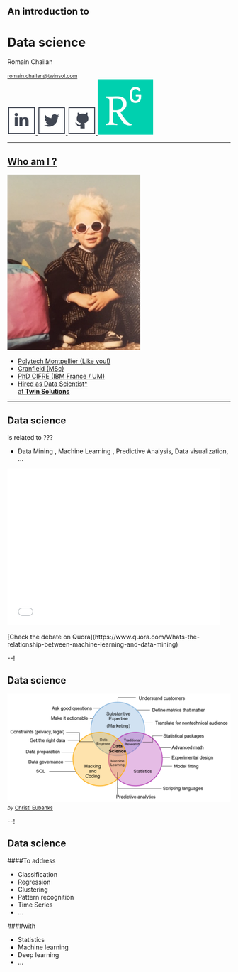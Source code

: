 ## An introduction to

# Data science
Romain Chailan

<small>[romain.chailan@twinsol.com](romain.chailan@twinsol.com)</small>  
<a href="https://fr.linkedin.com/in/romain-chailan-24246140" rel="rc linkedin">![Linkedin](assets/linkedinlogo.svg)<!-- .element: class="plain" width="40px" -->
<a href="https://twitter.com/RomChailan" rel="rc twitter">![Twitter](assets/twitterlogo.svg)<!-- .element: class="plain" width="40px" -->
<a href="https://github.com/rc-34" rel="rc githublogo">![Twitter](assets/githublogo.svg)<!-- .element: class="plain" width="40px" -->
<a href="https://twitter.com/RomChailan" rel="rc researchgate">![Twitter](assets/researchgatelogo.png)<!-- .element: class="plain" width="40px" -->  

---

<!-- .slide: class="two-floating-elements" -->
## Who am I ?

![That's me](assets/me.jpg "Me!")

- Polytech Montpellier (Like you!)
- Cranfield (MSc)
- PhD CIFRE (IBM France / UM)
- Hired as Data Scientist\*   
at **[Twin Solutions](http://www.twinsol.com/)**

---
## Data science

is related to  ???  
- Data Mining , Machine Learning , Predictive Analysis, Data visualization, ...

<!-- .element: class="fragment" -->

<div class="fragment">
<iframe src="//giphy.com/embed/glmRyiSI3v5E4" width="480" height="353" frameBorder="0" class="giphy-embed" allowFullScreen></iframe><p><a href="http://giphy.com/gifs/glmRyiSI3v5E4"></a>
[Check the debate on Quora](https://www.quora.com/Whats-the-relationship-between-machine-learning-and-data-mining)
</p>
</div class="fragment">

--!
## Data science

![datascience-venndiagram](assets/datascience_skills_venn_diagram2.png)
<small>*by* [Christi Eubanks](http://blogs.gartner.com/christi-eubanks/three-lessons-crossfit-taught-data-science/)</small>

--!
## Data science
####To address
  - Classification
  - Regression
  - Clustering
  - Pattern recognition
  - Time Series
  - ...  

####with
  - Statistics
  - Machine learning
  - Deep learning
  - ...
